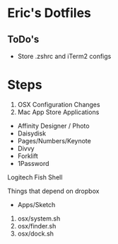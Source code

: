 # Eric's Dotfiles

## ToDo's

* Store .zshrc and iTerm2 configs



# Steps

1. OSX Configuration Changes
2. Mac App Store Applications
 - Affinity Designer / Photo
 - Daisydisk
 - Pages/Numbers/Keynote
 - Divvy
 - Forklift
 - 1Password

Logitech
Fish Shell




Things  that depend on dropbox
 - Apps/Sketch


1. osx/system.sh
2. osx/finder.sh
3. osx/dock.sh
